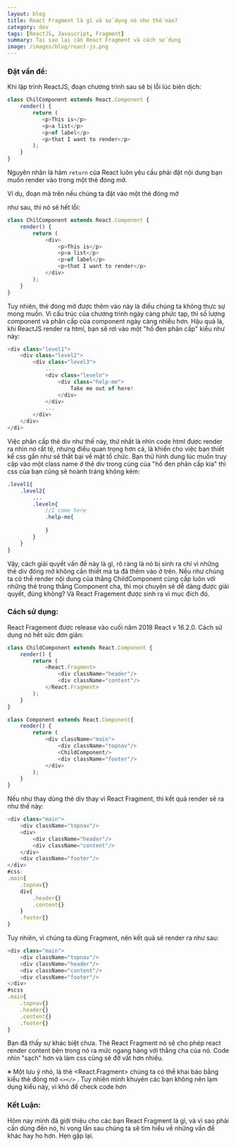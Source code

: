 ```yaml
---
layout: blog
title: React Fragment là gì và sử dụng nó như thế nào?
category: dev
tags: [ReactJS, Javascript, Fragment]
summary: Tại sao lại cần React Fragment và cách sử dụng
image: /images/blog/react-js.png
---
```

### Đặt vấn đề:

Khi lập trình ReactJS, đoạn chương trình sau sẽ bị lỗi lúc biên dịch:

```javascript
class ChilComponent extends React.Component {
    render() {
        return (
           <p>This is</p>
           <p>a list</p>
           <p>of label</p>
           <p>that I want to render</p>
        );
    }
}
```

Nguyên nhân là hàm `return` của React luôn yêu cầu phải đặt nội dung bạn muốn render vào trong một thẻ đóng mở. 

Ví dụ, đoạn mã trên nếu chúng ta đặt vào một thẻ đóng mở <div></div> như sau, thì nó sẽ hết lỗi:

```javascript
class ChilComponent extends React.Component {
    render() {
        return (
            <div>
                <p>This is</p>
                <p>a list</p>
                <p>of label</p>
                <p>that I want to render</p>
            </div>
        );
    }
}
```

Tuy nhiên, thẻ đóng mở được thêm vào  này là điều chúng ta không thực sự mong muốn. Vì cấu trúc của chương trình ngày càng phức tạp, thì số lượng component và phân cấp của component ngày càng nhiều hơn. Hậu quả là, khi ReactJS render ra html, bạn sẽ rơi vào một "hố đen phân cấp" kiểu như này:

```javascript
<div class="level1">
    <div class="level2">
        <div class="level3">
            ...
            <div class="leveln">
               	<div class="help-me">
                    Take me out of here!
                </div>
            </div>
            ...
        </div>
    </div>
</di>
```

Việc phân cấp thẻ div như thế này, thứ nhất là nhìn code html được render ra nhìn nó rất tệ, nhưng điều quan trọng hơn cả, là khiến cho việc bạn thiết kế css gần như sẽ thất bại về mặt tổ chức. Bạn thử hình dung lúc muốn truy cập vào một class name ở thẻ div trong cùng của "hố đen phân cấp kia" thì css của bạn cũng sẽ hoành tráng không kém:

```scss
.level1{
    .level2{
        ...
        .leveln{
            //I come here
            .help-me{
                
            }
        }
    }
}
```

Vậy, cách giải quyết vấn đề này là gì, rõ ràng là nó bị sinh ra chỉ vì những thẻ div đóng mở không cần thiết mà ta đã thêm vào ở trên. Nếu như chúng ta có thể render nội dung của thằng ChildComponent cùng cấp luôn với những thẻ trong thằng Component cha, thì mọi chuyện sẽ dễ dàng được giải quyết, đúng không? Và React Fragement được sinh ra vì mục đích đó.

### Cách sử dụng:

React Fragement được release vào cuối năm 2018 React v 16.2.0. Cách sử dụng nó hết sức đơn giản:

```javascript
class ChildComponent extends React.Component {
    render() {
        return (
            <React.Fragment>
                <div className="header"/>
                <div className="content"/>
            </React.Fragment>
        );
    }
}

class Component extends React.Component{
	render() {
        return (
            <div className="main">
                <div className="topnav"/>
                <ChildComponent/>
                <div className="footer"/>
            </div>
        );
    }   
}
```

Nếu như thay dùng thẻ div thay vì React Fragment, thì kết quả render sẽ ra như thế này:

```javascript
<div class="main">
    <div className="topnav"/>
    <div>
        <div className="header"/>
        <div className="content"/>
    </div>
    <div className="footer"/>
</div>
#css:
.main{
	.topnav{}
	div{
		.header{}
		.content{}
	}
	.footer{}
}
```

Tuy nhiên, vì chúng ta dùng Fragment, nên kết quả sẽ render ra như sau:
```javascript
<div class="main">
    <div className="topnav"/>
    <div className="header"/>
    <div className="content"/>
    <div className="footer"/>
</div>
#scss
.main{
	.topnav{}
	.header{}
	.content{}
	.footer{}
}
```

Bạn đã thấy sự khác biệt chưa. Thẻ React Fragment nó sẽ cho phép react render content bên trong nó ra mức ngang hàng với thằng cha của nó. Code nhìn "sạch" hơn và làm css cũng sẽ đỡ vất hơn nhiều.

※ Một lưu ý nhỏ, là thẻ <React.Fragment> chúng ta có thể khai báo bằng kiểu thẻ đóng mở `<></>` . Tuy nhiên mình khuyên các bạn không nên lạm dụng kiểu này, vì khó để check code hơn

### **Kết Luận:**

Hôm nay mình đã giới thiệu cho các bạn React Fragment là gì, và vì sao phải cần dùng đến nó, hi vọng lần sau chúng ta sẽ tìm hiểu về những vấn đề khác hay ho hơn. Hẹn gặp lại.

